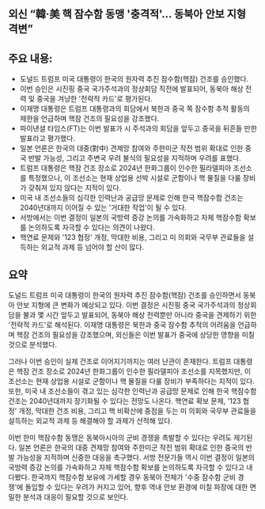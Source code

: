 ## 외신 “韓·美 핵 잠수함 동맹 '충격적'... 동북아 안보 지형 격변”

## 주요 내용:
*   도널드 트럼프 미국 대통령이 한국의 원자력 추진 잠수함(핵잠) 건조를 승인했다.
*   이번 승인은 시진핑 중국 국가주석과의 정상회담 직전에 발표되어, 동북아 해상 전력 및 중국을 겨냥한 '전략적 카드'로 평가된다.
*   이재명 대통령은 트럼프 대통령과의 회담에서 북한과 중국 쪽 잠수함 추적 활동의 제한을 언급하며 핵잠 건조의 필요성을 강조했다.
*   파이낸셜 타임스(FT)는 이번 발표가 시 주석과의 회담을 앞두고 중국을 뒤흔들 만한 발표라고 평가했다.
*   일본 언론은 한국의 대중(對中) 견제망 참여와 주한미군 작전 범위 확대로 인한 중국 반발 가능성, 그리고 주변국 우려 불식의 필요성을 지적하며 우려를 표했다.
*   트럼프 대통령은 핵잠 건조 장소로 2024년 한화그룹이 인수한 필라델피아 조선소를 특정했으나, 이 조선소는 현재 상업용 선박 시설로 군함이나 핵 물질을 다룰 장비가 갖춰져 있지 않다는 지적이 있다.
*   미국 내 조선소들의 심각한 인력난과 공급망 문제로 인해 한국 핵잠수함 건조는 2040년대까지 이어질 수 있는 '거대한 작업'이 될 수 있다.
*   서방에서는 이번 결정이 일본의 국방력 증강 논의를 가속화하고 자체 핵잠수함 확보를 논의하도록 자극할 수 있다는 의견이 나왔다.
*   핵연료 문제와 '123 협정' 개정, 막대한 비용, 그리고 미 의회와 국무부 관료들을 설득하는 외교적 과제 등 넘어야 할 산이 많다.

## 요약
도널드 트럼프 미국 대통령이 한국의 원자력 추진 잠수함(핵잠) 건조를 승인하면서 동북아 안보 지형에 큰 변화가 예상되고 있다. 이번 결정은 시진핑 중국 국가주석과의 정상회담을 불과 몇 시간 앞두고 발표되어, 동북아 해상 전력뿐만 아니라 중국을 견제하기 위한 '전략적 카드'로 해석된다. 이재명 대통령은 북한과 중국 잠수함 추적의 어려움을 언급하며 핵잠 건조의 필요성을 강조했으며, 외신들은 이번 발표가 중국에 상당한 영향을 미칠 것으로 분석했다.

그러나 이번 승인이 실제 건조로 이어지기까지는 여러 난관이 존재한다. 트럼프 대통령은 핵잠 건조 장소로 2024년 한화그룹이 인수한 필라델피아 조선소를 지목했지만, 이 조선소는 현재 상업용 시설로 군함이나 핵 물질을 다룰 장비가 부족하다는 지적이 있다. 또한, 미국 내 조선소들이 겪고 있는 심각한 인력난과 공급망 문제로 인해 한국 핵잠수함 건조는 2040년대까지 장기화될 수 있다는 전망도 나온다. 핵연료 확보 문제, '123 협정' 개정, 막대한 건조 비용, 그리고 핵 비확산에 중점을 두는 미 의회와 국무부 관료들을 설득하는 외교적 과제 등 해결해야 할 과제가 산적해 있다.

이번 한미 핵잠수함 동맹은 동북아시아의 군비 경쟁을 촉발할 수 있다는 우려도 제기된다. 일본 언론은 한국의 대중 견제망 참여와 주한미군 작전 범위 확대로 인한 중국의 반발 가능성을 지적하며 신중한 대응을 촉구했다. 서방 전문가들 역시 이번 결정이 일본의 국방력 증강 논의를 가속화하고 자체 핵잠수함 확보를 논의하도록 자극할 수 있다고 내다봤다. 한국까지 핵잠수함 보유에 가세할 경우 동북아 전체가 '수중 잠수함 군비 경쟁'에 돌입할 수 있다는 우려가 커지고 있어, 향후 역내 안보 환경에 미칠 파장에 대한 면밀한 분석과 대응이 필요할 것으로 보인다.